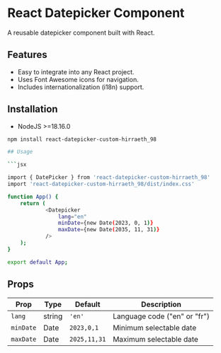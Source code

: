 # React Datepicker Component

A reusable datepicker component built with React.

## Features

-   Easy to integrate into any React project.
-   Uses Font Awesome icons for navigation.
-   Includes internationalization (i18n) support.

## Installation

- NodeJS >=18.16.0

```bash
npm install react-datepicker-custom-hirraeth_98

## Usage

```jsx

import { DatePicker } from 'react-datepicker-custom-hirraeth_98'
import 'react-datepicker-custom-hirraeth_98/dist/index.css'

function App() {
    return (
            <Datepicker
                lang="en"
                minDate={new Date(2023, 0, 1)}
                maxDate={new Date(2035, 11, 31)}
            />
    );
}

export default App;
```

## Props

| Prop        | Type     | Default    | Description                          |
|-------------|----------|------------|--------------------------------------|
| `lang`      | string   | `'en'`     | Language code ("en" or "fr")         |
| `minDate`   | Date     | `2023,0,1` | Minimum selectable date              |
| `maxDate`   | Date     |`2025,11,31`| Maximum selectable date              |




